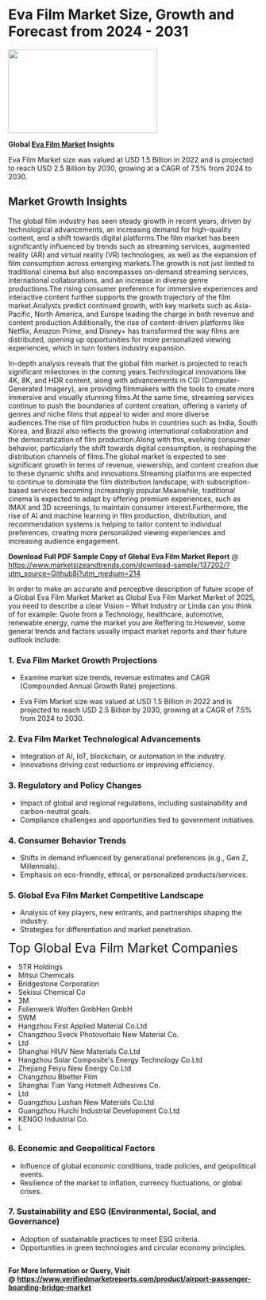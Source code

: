 <H1>Eva Film Market Size, Growth and Forecast from 2024 - 2031</H1><img class="aligncenter size-medium wp-image-584254" src="https://thirdeyenews.in/wp-content/uploads/2024/09/Global-Market-Research-300x168.jpeg" alt="" width="300" height="168" /><p><strong>Global&nbsp;<a href="https://www.marketsizeandtrends.com/download-sample/137202/?utm_source=Github8j?utm_medium=214">Eva Film Market</a> Insights</strong></p><p>Eva Film Market size was valued at USD 1.5 Billion in 2022 and is projected to reach USD 2.5 Billion by 2030, growing at a CAGR of 7.5% from 2024 to 2030.</p><p><h2>Market Growth Insights</h2> <p>The global film industry has seen steady growth in recent years, driven by technological advancements, an increasing demand for high-quality content, and a shift towards digital platforms.The film market has been significantly influenced by trends such as streaming services, augmented reality (AR) and virtual reality (VR) technologies, as well as the expansion of film consumption across emerging markets.The growth is not just limited to traditional cinema but also encompasses on-demand streaming services, international collaborations, and an increase in diverse genre productions.The rising consumer preference for immersive experiences and interactive content further supports the growth trajectory of the film market.Analysts predict continued growth, with key markets such as Asia-Pacific, North America, and Europe leading the charge in both revenue and content production.Additionally, the rise of content-driven platforms like Netflix, Amazon Prime, and Disney+ has transformed the way films are distributed, opening up opportunities for more personalized viewing experiences, which in turn fosters industry expansion.</p> <p>In-depth analysis reveals that the global film market is projected to reach significant milestones in the coming years.Technological innovations like 4K, 8K, and HDR content, along with advancements in CGI (Computer-Generated Imagery), are providing filmmakers with the tools to create more immersive and visually stunning films.At the same time, streaming services continue to push the boundaries of content creation, offering a variety of genres and niche films that appeal to wider and more diverse audiences.The rise of film production hubs in countries such as India, South Korea, and Brazil also reflects the growing international collaboration and the democratization of film production.Along with this, evolving consumer behavior, particularly the shift towards digital consumption, is reshaping the distribution channels of films.The global market is expected to see significant growth in terms of revenue, viewership, and content creation due to these dynamic shifts and innovations.Streaming platforms are expected to continue to dominate the film distribution landscape, with subscription-based services becoming increasingly popular.Meanwhile, traditional cinema is expected to adapt by offering premium experiences, such as IMAX and 3D screenings, to maintain consumer interest.Furthermore, the rise of AI and machine learning in film production, distribution, and recommendation systems is helping to tailor content to individual preferences, creating more personalized viewing experiences and increasing audience engagement.</p> <p><span class=""><strong>Download Full PDF Sample Copy of Global Eva Film Market Report</strong> @ <a href="https://www.marketsizeandtrends.com/download-sample/137202/?utm_source=Github8j?utm_medium=214" target="_blank">https://www.marketsizeandtrends.com/download-sample/137202/?utm_source=Github8j?utm_medium=214</a></span></p><p>In order to make an accurate and perceptive description of future scope of a Global&nbsp;Eva Film Market Market as Global&nbsp;Eva Film Market Market of 2025, you need to describe a clear Vision &ndash; What Industry or Linda can you think of for example: Quote from a Technology, healthcare, automotive, renewable energy, name the market you are Reffering to.However, some general trends and factors usually impact market reports and their future outlook include:</p><h3>1.&nbsp;<strong>Eva Film Market Growth Projections</strong></h3><ul><li>Examine market size trends, revenue estimates and CAGR (Compounded Annual Growth Rate) projections.</li><li><p>Eva Film Market size was valued at USD 1.5 Billion in 2022 and is projected to reach USD 2.5 Billion by 2030, growing at a CAGR of 7.5% from 2024 to 2030.</p></li></ul><h3>2.&nbsp;<strong>Eva Film Market Technological Advancements</strong></h3><ul><li>Integration of AI, IoT, blockchain, or automation in the industry.</li><li>Innovations driving cost reductions or improving efficiency.</li></ul><h3>3.&nbsp;<strong>Regulatory and Policy Changes</strong></h3><ul><li>Impact of global and regional regulations, including sustainability and carbon-neutral goals.</li><li>Compliance challenges and opportunities tied to government initiatives.</li></ul><h3>4.&nbsp;<strong>Consumer Behavior Trends</strong></h3><ul><li>Shifts in demand influenced by generational preferences (e.g., Gen Z, Millennials).</li><li>Emphasis on eco-friendly, ethical, or personalized products/services.</li></ul><h3>5.&nbsp;<strong>Global Eva Film Market Competitive Landscape</strong></h3><ul><li>Analysis of key players, new entrants, and partnerships shaping the industry.</li><li>Strategies for differentiation and market penetration.</li></ul><p data-pm-slice="1 1 []"><span style="color: inherit; font-family: inherit; font-size: 25px;">Top Global Eva Film Market Companies</span></p><div class="" data-test-id=""><p><li>STR Holdings</li><li> Mitsui Chemicals</li><li> Bridgestone Corporation</li><li> Sekisui Chemical Co</li><li> 3M</li><li> Folienwerk Wolfen GmbHen GmbH</li><li> SWM</li><li> Hangzhou First Applied Material Co.Ltd</li><li> Changzhou Sveck Photovoltaic New Material Co.</li><li>Ltd</li><li> Shanghai HIUV New Materials Co.Ltd</li><li> Hangzhou Solar Composite's Energy Technology Co.Ltd</li><li> Zhejiang Feiyu New Energy Co.Ltd</li><li> Changzhou Bbetter Film</li><li> Shanghai Tian Yang Hotmelt Adhesives Co.</li><li>Ltd</li><li> Guangzhou Lushan New Materials Co.Ltd</li><li> Guangzhou Huichi Industrial Development Co.Ltd</li><li> KENGO Industrial Co.</li><li>L</li></p></div><h3>6.&nbsp;<strong>Economic and Geopolitical Factors</strong></h3><ul><li>Influence of global economic conditions, trade policies, and geopolitical events.</li><li>Resilience of the market to inflation, currency fluctuations, or global crises.</li></ul><h3>7.&nbsp;<strong>Sustainability and ESG (Environmental, Social, and Governance)</strong></h3><ul><li>Adoption of sustainable practices to meet ESG criteria.</li><li>Opportunities in green technologies and circular economy principles.</li></ul><h2><strong style="font-size: 14px;">For More Information or Query, Visit @&nbsp;</strong><a style="background-color: #ffffff; font-size: 14px;" href="https://www.marketsizeandtrends.com/report/eva-film-market/" target="_blank">https://www.verifiedmarketreports.com/product/airport-passenger-boarding-bridge-market</a></h2>